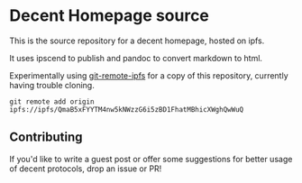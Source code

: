 # Decent Homepage source

This is the source repository for a decent homepage, hosted on ipfs.

It uses ipscend to publish and pandoc to convert markdown 
to html.

Experimentally using [git-remote-ipfs](https://github.com/cryptix/git-remote-ipfs/) for a copy of this repository, 
currently having trouble cloning.

```
git remote add origin ipfs://ipfs/QmaB5xFYYTM4nw5kNWzzG6i5zBD1FhatMBhicXWghQwWuQ
```


## Contributing

If you'd like to write a guest post or offer some suggestions for 
better usage of decent protocols, drop an issue or PR!
